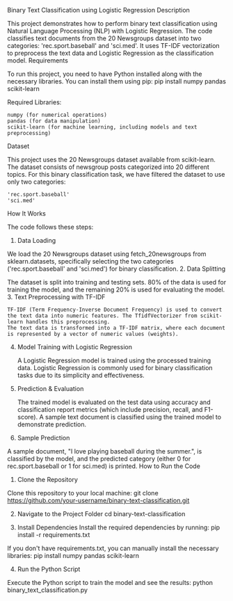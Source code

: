 Binary Text Classification using Logistic Regression
Description

This project demonstrates how to perform binary text classification using Natural Language Processing (NLP) with Logistic Regression. The code classifies text documents from the 20 Newsgroups dataset into two categories: 'rec.sport.baseball' and 'sci.med'. It uses TF-IDF vectorization to preprocess the text data and Logistic Regression as the classification model.
Requirements

To run this project, you need to have Python installed along with the necessary libraries. You can install them using pip:
pip install numpy pandas scikit-learn

Required Libraries:

    numpy (for numerical operations)
    pandas (for data manipulation)
    scikit-learn (for machine learning, including models and text preprocessing)

Dataset

This project uses the 20 Newsgroups dataset available from scikit-learn. The dataset consists of newsgroup posts categorized into 20 different topics. For this binary classification task, we have filtered the dataset to use only two categories:

    'rec.sport.baseball'
    'sci.med'

How It Works

The code follows these steps:
1. Data Loading

We load the 20 Newsgroups dataset using fetch_20newsgroups from sklearn.datasets, specifically selecting the two categories ('rec.sport.baseball' and 'sci.med') for binary classification.
2. Data Splitting

The dataset is split into training and testing sets. 80% of the data is used for training the model, and the remaining 20% is used for evaluating the model.
3. Text Preprocessing with TF-IDF

    TF-IDF (Term Frequency-Inverse Document Frequency) is used to convert the text data into numeric features. The TfidfVectorizer from scikit-learn handles this preprocessing.
    The text data is transformed into a TF-IDF matrix, where each document is represented by a vector of numeric values (weights).

4. Model Training with Logistic Regression

    A Logistic Regression model is trained using the processed training data. Logistic Regression is commonly used for binary classification tasks due to its simplicity and effectiveness.

5. Prediction & Evaluation

    The trained model is evaluated on the test data using accuracy and classification report metrics (which include precision, recall, and F1-score).
    A sample text document is classified using the trained model to demonstrate prediction.

6. Sample Prediction

A sample document, "I love playing baseball during the summer.", is classified by the model, and the predicted category (either 0 for rec.sport.baseball or 1 for sci.med) is printed.
How to Run the Code
1. Clone the Repository

Clone this repository to your local machine:
git clone https://github.com/your-username/binary-text-classification.git

2. Navigate to the Project Folder
cd binary-text-classification

3. Install Dependencies
Install the required dependencies by running:
pip install -r requirements.txt

If you don't have requirements.txt, you can manually install the necessary libraries:
pip install numpy pandas scikit-learn

4. Run the Python Script

Execute the Python script to train the model and see the results:
python binary_text_classification.py


